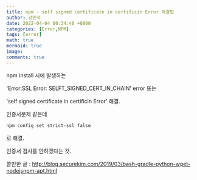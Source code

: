 ```yaml
---
title: npm - self signed certificate in certificin Error 해결법
author: 강민석
date: 2022-04-04 00:34:40 +0800
categories: [Error,NPM]
tags: [error]
math: true
mermaid: true
image: 
comments: true
---
```



npm install 시에 발생하는 

'Error:SSL Error: SELFT_SIGNED_CERT_IN_CHAIN' error 또는

'self signed certificate in certificin Error' 해결.

인증서문제 같은데

```bash
npm config set strict-ssl false
```

로 해결.

인증서 검사를 안하겠다는 것. 


쓸만한 글 : <http://blog.securekim.com/2019/03/bash-gradle-python-wget-nodejsnpm-apt.html>













 
